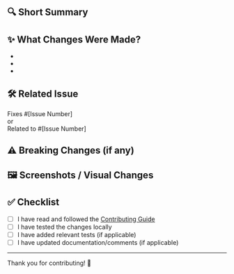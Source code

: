 ## 🔍 Short Summary

<!-- Briefly describe what this PR does -->

## ✨ What Changes Were Made?

<!-- List of changes introduced in this PR -->

- 
- 
- 

## 🛠️ Related Issue

<!-- If this PR addresses an existing issue, please link it here -->

Fixes #[Issue Number]  
or  
Related to #[Issue Number]

## ⚠️ Breaking Changes (if any)

<!-- OPTIONAL: Describe any breaking changes this PR introduces -->

## 🖼️ Screenshots / Visual Changes

<!-- OPTIONAL: Add screenshots, recordings, or visual references if relevant -->

## ✅ Checklist

- [ ] I have read and followed the [Contributing Guide](../CONTRIBUTION-GUIDE.md)
- [ ] I have tested the changes locally
- [ ] I have added relevant tests (if applicable)
- [ ] I have updated documentation/comments (if applicable)

---

Thank you for contributing! 🙌
